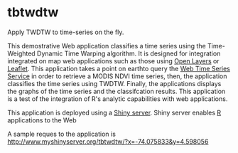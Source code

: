 # tbtwdtw
Apply TWDTW to time-series on the fly.

This demostrative Web application classifies a time series using the Time-Weighted Dynamic Time Warping algorithm. It is designed for integration integrated on map web applications such as those using <a href="http://openlayers.org/">Open Layers</a> or <a href="http://leafletjs.com/">Leaflet</a>. This application takes a point on earthto query the <a href="http://github.com/e-sensing/tws/">Web Time Series Service</a> in order to retrieve a MODIS NDVI time series, then, the application classifies the time series using TWDTW. Finally, the applications displays the graphs of the time series and the classifcation results. This application is a test of the integration of R's analytic capabilities with web applications.

This application is deployed using a <a href="https://www.rstudio.com/products/shiny/shiny-server/">Shiny server</a>. Shiny server enables <a href="https://cran.r-project.org/">R</a> applications to the Web 

A sample reques to the application is http://www.myshinyserver.org/tbtwdtw/?x=-74.075833&y=4.598056

